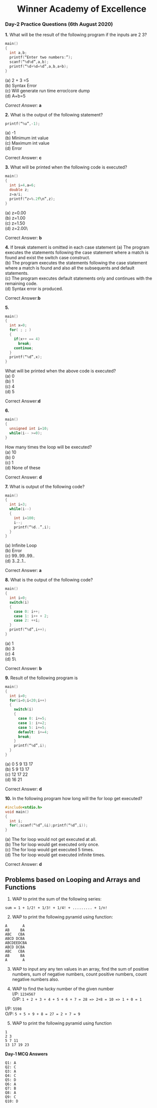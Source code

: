 <div align='center'><h1>Winner Academy of Excellence</h1></div>

### Day-2 Practice Questions (6th August 2020)

**1.** What will be the result of the following program if the inputs are 2 3?

```c
main()
{
  int a,b;
  printf(“Enter two numbers:”);
  scanf(“%d%d”,a,b);
  printf(“%d+%d=%d”,a,b,a+b);
}
```

(a) 2 + 3 =5\
(b) Syntax Error\
(c) Will generate run time error/core dump\
(d) A+b=5

_Correct Answer:_ **a**

**2.** What is the output of the following statement?
```c
printf(“%u”,-1);
```
(a) -1\
(b) Minimum int value\
(c) Maximum int value\
(d) Error

Correct Answer: **c**

**3.** What will be printed when the following code is executed?
```c
main()
{
  int i=4,a=6;
  double z;
  z=a/i;
  printf(“z=%.2f\n”,z);
}
```
(a) z=0.00\
(b) z=1.00\
(c) z=1.50\
(d) z=2.00\

Correct Answer: **b**

**4.** If break statement is omitted in each case statement
(a) The program executes the statements following the case statement where a match is
found and exist the switch case construct.\
(b) The program executes the statements following the case statement where a match is
found and also all the subsequents and default statements.\
(c) The program executes default statements only and continues with the remaining code.\
(d) Syntax error is produced.

Correct Answer:**b**

**5.**
```c
main()
{
  int x=0;
  for( ; ; )
  {
    if(x++ == 4)
      break;
    continue;
  }
  printf(“%d”,x);
}
```
What will be printed when the above code is executed?\
(a) 0\
(b) 1\
(c) 4\
(d) 5

Correct Answer:**d**

**6.**
```c
main()
{
  unsigned int i=10;
  while(i-- >=0);
}
```
How many times the loop will be executed?\
(a) 10\
(b) 0\
(c) 1\
(d) None of these

Correct Answer: **d**

**7.** What is output of the following code?
```c
main()
{
  int i=3;
  while(i--)
  {
    int i=100;
    i--;
    printf(“%d..”,i);
  }
}
```
(a) Infinite Loop\
(b) Error\
(c) 99..99..99..\
(d) 3..2..1..

Correct Answer: **a**

**8.** What is the output of the following code?
```c
main()
{
  int i=0;
  switch(i)
  {
    case 0: i++;
    case 1: i++ + 2;
    case 2: ++i;
  }
  printf(“%d”,i++);
}
```
(a) 1\
(b) 3\
(c) 4\
(d) 5\

Correct Answer: **b**

**9.** Result of the following program is
```c
main()
{
  int i=0;
  for(i=0;i<20;i++)
  {
    switch(i)
    {
      case 0: i+=5;
      case 1: i+=2;
      case 5: i+=5;
      default: i+=4;
      break;
    }
    printf(“%d”,i);
  }
}
```
(a) 0 5 9 13 17\
(b) 5 9 13 17\
(c) 12 17 22\
(d) 16 21

Correct Answer: **d**

**10.** In the following program how long will the for loop get executed?
```c
#include<stdio.h>
void main()
{
  int i;
  for(;scanf(“%d”,&i);printf(“%d”,i));
}
```
(a) The for loop would not get executed at all.\
(b) The for loop would get executed only once.\
(c) The for loop would get executed 5 times.\
(d) The for loop would get executed infinite times.

Correct Answer: **d**

## Problems based on Looping and Arrays and Functions

1. WAP to print the sum of the following series:
```
sum = 1 + 1/2! + 1/3! + 1/4! + ......... + 1/n!
```

2. WAP to print the following pyramid using function:
```
A       A
AB     BA
ABC   CBA
ABCD DCBA
ABCDEEDCBA
ABCD DCBA
ABC   CBA
AB     BA
A       A
```

3. WAP to input any any ten values in an array, find the sum of positive numbers, sum of
negative numbers, count positive numbers, count negative numbers also.

4. WAP to find the lucky number of the given number\
I/P: ```1234567```\
O/P: ```1 + 2 + 3 + 4 + 5 + 6 + 7 = 28 => 2+8 = 10 => 1 + 0 = 1```

I/P: ```5598```\
O/P: ```5 + 5 + 9 + 8 = 27 = 2 + 7 = 9```

5. WAP to print the following pyramid using function
```
1
2 3
5 7 11
13 17 19 23
```

**Day-1 MCQ Answers**
```
Q1: A
Q2: C
Q3: A
Q4: C
Q5: D
Q6: A
Q7: B
Q8: A
Q9: C
Q10: D
```
